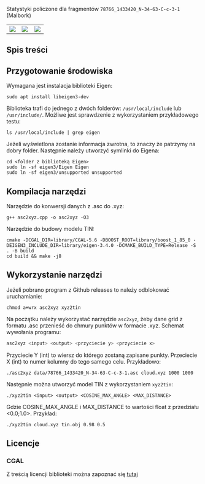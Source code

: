 Statystyki policzone dla fragmentów `78766_1433420_N-34-63-C-c-3-1` (Malbork)

<table width="100%">
  <tr>
  <td width="33%"><img src="https://github.com/s3gf4u17/3dgeolab-GridToTin/assets/86662946/3c068969-294d-47b8-b636-a20b3697c7ac"/></td>
  <td width="33%"><img src="https://github.com/s3gf4u17/3dgeolab-GridToTin/assets/86662946/05e5bb55-fa63-478f-a7bf-e73a834af0b9"/></td>
  <td width="33%"><img src="https://github.com/s3gf4u17/3dgeolab-GridToTin/assets/86662946/1e598fe2-5d5c-4aa6-8ae3-4176fc37adbc"/></td>
  </tr>
</table>

## Spis treści

## Przygotowanie środowiska

Wymagana jest instalacja biblioteki Eigen:

```
sudo apt install libeigen3-dev
```

Biblioteka trafi do jednego z dwóch folderów: `/usr/local/include` lub `/usr/include/`. Możliwe jest sprawdzenie z wykorzystaniem przykładowego testu:

```
ls /usr/local/include | grep eigen
```

Jeżeli wyświetlona zostanie informacja zwrotna, to znaczy że patrzymy na dobry folder. Następnie należy utworzyć symlinki do Eigena:

```
cd <folder z biblioteką Eigen>
sudo ln -sf eigen3/Eigen Eigen
sudo ln -sf eigen3/unsupported unsupported
```

## Kompilacja narzędzi

Narzędzie do konwersji danych z .asc do .xyz:

```
g++ asc2xyz.cpp -o asc2xyz -O3
```

Narzędzie do budowy modelu TIN:

```
cmake -DCGAL_DIR=library/CGAL-5.6 -DBOOST_ROOT=library/boost_1_85_0 -DEIGEN3_INCLUDE_DIR=library/eigen-3.4.0 -DCMAKE_BUILD_TYPE=Release -S . -B build
cd build && make -j8
```

## Wykorzystanie narzędzi

Jeżeli pobrano program z Github releases to należy odblokować uruchamianie:

```
chmod a+wrx asc2xyz xyz2tin
```

Na początku należy wykorzystać narzędzie `asc2xyz`, żeby dane grid z formatu .asc przenieść do chmury punktów w formacie .xyz. Schemat wywołania programu:

```bash
asc2xyz <input> <output> <przyciecie y> <przyciecie x>
```

Przyciecie Y (int) to wiersz do którego zostaną zapisane punkty. Przeciecie X (int) to numer kolumny do tego samego celu. Przykładowo:

```
./asc2xyz data/78766_1433420_N-34-63-C-c-3-1.asc cloud.xyz 1000 1000
```

Następnie można utworzyć model TIN z wykorzystaniem `xyz2tin`:

```
./xyz2tin <input> <output> <COSINE_MAX_ANGLE> <MAX_DISTANCE>
```

Gdzie COSINE_MAX_ANGLE i MAX_DISTANCE to wartości float z przedziału <0.0;1.0>. Przykład:

```
./xyz2tin cloud.xyz tin.obj 0.98 0.5
```

## Licencje

### CGAL

Z treścią licencji biblioteki można zapoznać się [tutaj](https://www.cgal.org/license.html)
